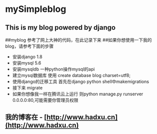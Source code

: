 # mySimpleblog

## This is my blog powered by django
##myblog 参考了网上大神的代码，在此记录下来
##如果你想使用一下我的blog，请参考下面的步骤

- 安装django 1.8
- 安装mysql 5.6
- 安装mysqldb 一种python操作mysql的api
- 建立mysql数据库 使用 create database blog charset=utf8;
- 使用django的迁移工具 首先在django python shell中makemigrations
- 接下来 migrate
- 如果你想像我一样在腾讯云上运行 则python manage.py runserver 0.0.0.0:80,可能需要你管理员权限

## 我的博客在 - [http://www.hadxu.cn](http://www.hadxu.cn)
